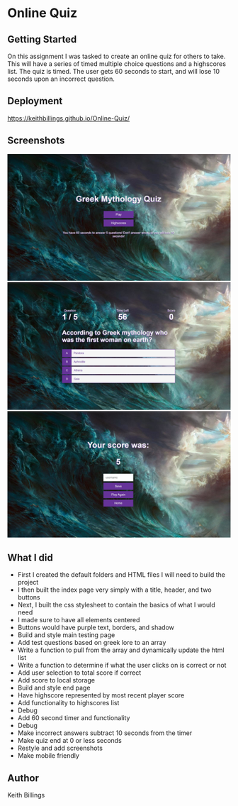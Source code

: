 # Online Quiz

## Getting Started

On this assignment I was tasked to create an online quiz for others to take. This will have a series of timed multiple choice questions and a highscores list. The quiz is timed. The user gets 60 seconds to start, and will lose 10 seconds upon an incorrect question.

## Deployment

https://keithbillings.github.io/Online-Quiz/

## Screenshots

![Screenshot1](/Assets/images/Screenshot1.png)
![Screenshot2](/Assets/images/Screenshot2.png)
![Screenshot2](/Assets/images/Screenshot3.png)

## What I did

  * First I created the default folders and HTML files I will need to build the project
  * I then built the index page very simply with a title, header, and two buttons
  * Next, I built the css stylesheet to contain the basics of what I would need
  * I made sure to have all elements centered
  * Buttons would have purple text, borders, and shadow
  * Build and style main testing page
  * Add test questions based on greek lore to an array
  * Write a function to pull from the array and dynamically update the html list
  * Write a function to determine if what the user clicks on is correct or not
  * Add user selection to total score if correct
  * Add score to local storage 
  * Build and style end page
  * Have highscore represented by most recent player score
  * Add functionality to highscores list
  * Debug
  * Add 60 second timer and functionality
  * Debug
  * Make incorrect answers subtract 10 seconds from the timer
  * Make quiz end at 0 or less seconds
  * Restyle and add screenshots
  * Make mobile friendly

## Author

Keith Billings
